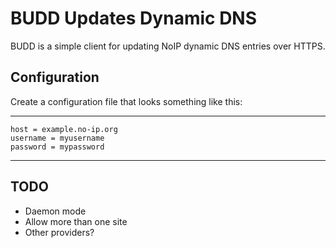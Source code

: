 BUDD Updates Dynamic DNS
========================

BUDD is a simple client for updating NoIP dynamic DNS entries over HTTPS.


Configuration
-------------

Create a configuration file that looks something like this:

----
	host = example.no-ip.org
	username = myusername
	password = mypassword
----


TODO
----

- Daemon mode
- Allow more than one site
- Other providers?
